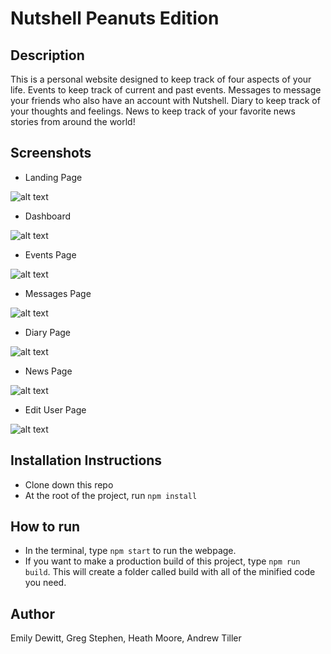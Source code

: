 # Nutshell Peanuts Edition

## Description
This is a personal website designed to keep track of four aspects of your life. Events to keep track of current and past events. Messages to message your friends who also have an account with Nutshell. Diary to keep track of your thoughts and feelings. News to keep track of your favorite news stories from around the world!

## Screenshots
* Landing Page

![alt text](https://i.ibb.co/cC9P6WX/CT-home-Page.png[/img])

* Dashboard

![alt text](https://i.ibb.co/SNqN18z/CT-dark-Mode.png[/img])

* Events Page

![alt text](https://i.ibb.co/5LdH9XQ/CT-Thumbs.png)

* Messages Page

![alt text](https://i.ibb.co/BVds47B/CT-clear-Mode.png[/img])

* Diary Page

![alt text](https://i.ibb.co/Ph2P9Vk/CT-Edit.png[/img])

* News Page

![alt text](https://i.ibb.co/0K2V9Q6/CT-large-Mode.png[/img])

* Edit User Page

![alt text](https://i.ibb.co/8XHTJJr/CT-multi-User.png)

## Installation Instructions
* Clone down this repo
* At the root of the project, run `npm install`

## How to run
* In the terminal, type `npm start` to run the webpage.
* If you want to make a production build of this project, type `npm run build`. This will create a folder called build with all of the minified code you need.


## Author
Emily Dewitt, Greg Stephen, Heath Moore, Andrew Tiller